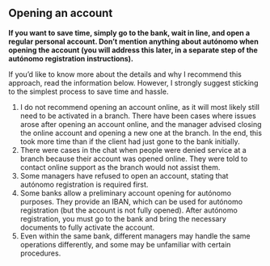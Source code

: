 ## Opening an account

**If you want to save time, simply go to the bank, wait in line, and open a regular personal account. Don’t mention
anything about autónomo when opening the account (you will address this later, in a separate step of the autónomo
registration instructions).**

If you’d like to know more about the details and why I recommend this approach, read the information below. However, I
strongly suggest sticking to the simplest process to save time and hassle.

1. I do not recommend opening an account online, as it will most likely still need to be activated in a branch. There
   have been cases where issues arose after opening an account online, and the manager advised closing the online
   account and opening a new one at the branch. In the end, this took more time than if the client had just gone to the
   bank initially.
2. There were cases in the chat when people were denied service at a branch because their account was opened online.
   They were told to contact online support as the branch would not assist them.
3. Some managers have refused to open an account, stating that autónomo registration is required first.
4. Some banks allow a preliminary account opening for autónomo purposes. They provide an IBAN, which can be used for
   autónomo registration (but the account is not fully opened). After autónomo registration, you must go to the bank and
   bring the necessary documents to fully activate the account.
5. Even within the same bank, different managers may handle the same operations differently, and some may be unfamiliar
   with certain procedures.
